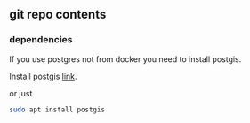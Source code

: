 
## git repo contents

### dependencies

If you use postgres not from docker you need to install postgis.

Install postgis [link](https://trac.osgeo.org/postgis/wiki/UsersWikiPostGIS3UbuntuPGSQLApt).

or just

```bash
sudo apt install postgis
```
